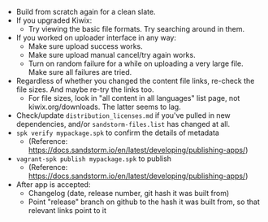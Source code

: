 * Build from scratch again for a clean slate.
* If you upgraded Kiwix:
  * Try viewing the basic file formats. Try searching around in them.
* If you worked on uploader interface in any way:
  * Make sure upload success works.
  * Make sure upload manual cancel/try again works.
  * Turn on random failure for a while on uploading a very large file. Make sure all failures are tried.
* Regardless of whether you changed the content file links, re-check the file sizes. And maybe re-try the links too.
  * For file sizes, look in "all content in all languages" list page, not kiwix.org/downloads. The latter seems to lag.
* Check/update `distribution_licenses.md` if you've pulled in new dependencies, and/or `sandstorm-files.list` has changed at all.
* `spk verify mypackage.spk` to confirm the details of metadata
  * (Reference: https://docs.sandstorm.io/en/latest/developing/publishing-apps/)
* `vagrant-spk publish mypackage.spk` to publish
  * (Reference: https://docs.sandstorm.io/en/latest/developing/publishing-apps/)
* After app is accepted:
  * Changelog (date, release number, git hash it was built from)
  * Point "release" branch on github to the hash it was built from, so that relevant links point to it
